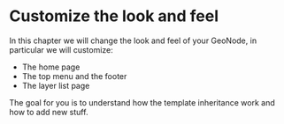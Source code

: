 # Customize the look and feel

In this chapter we will change the look and feel of your GeoNode, in particular we will customize:

* The home page
* The top menu and the footer
* The layer list page

The goal for you is to understand how the template inheritance work and how to add new stuff.
